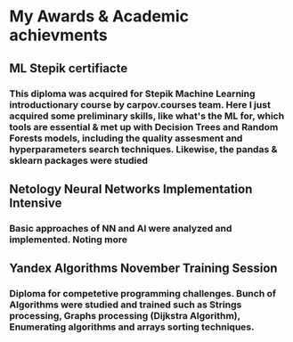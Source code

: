 # My Awards & Academic achievments
## ML Stepik certifiacte
### This diploma was acquired for Stepik Machine Learning introductionary course by carpov.courses team. Here I just acquired some preliminary skills, like what's the ML for, which tools are essential & met up with Decision Trees and Random Forests models, including the quality assesment and hyperparameters search techniques. Likewise, the pandas & sklearn packages were studied
## Netology Neural Networks Implementation Intensive
### Basic approaches of NN and AI were analyzed and implemented. Noting more
## Yandex Algorithms November Training Session
### Diploma for competetive programming challenges. Bunch of Algorithms were studied and trained such as Strings processing, Graphs processing (Dijkstra Algorithm), Enumerating algorithms and arrays sorting techniques.

